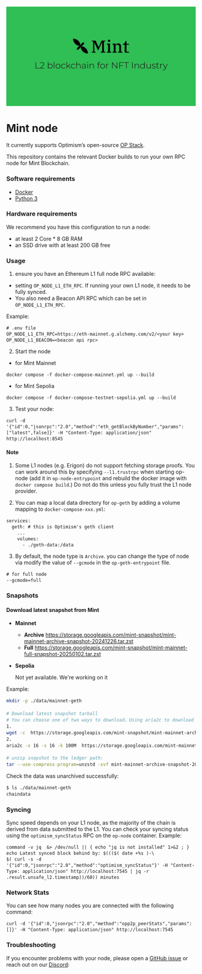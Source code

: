 ![Mint](logo.png)

# Mint node

It currently supports Optimism’s open-source [OP Stack](https://stack.optimism.io/).

This repository contains the relevant Docker builds to run your own RPC node for Mint Blockchain.

### Software requirements

- [Docker](https://docs.docker.com/desktop/)
- [Python 3](https://www.python.org/downloads/)

### Hardware requirements

We recommend you have this configuration to run a node:

- at least 2 Core * 8 GB RAM
- an SSD drive with at least 200 GB free

### Usage

1. ensure you have an Ethereum L1 full node RPC available:

* setting `OP_NODE_L1_ETH_RPC`. If running your own L1 node, it needs to be fully synced.
* You also need a Beacon API RPC which can be set in `OP_NODE_L1_ETH_RPC`.

Example:
```
# .env file
OP_NODE_L1_ETH_RPC=https://eth-mainnet.g.alchemy.com/v2/<your key>
OP_NODE_L1_BEACON=<beacon api rpc>
```

2. Start the node

* for Mint Mainnet
```
docker compose -f docker-compose-mainnet.yml up --build
```
* for Mint Sepolia
```
docker compose -f docker-compose-testnet-sepolia.yml up --build
```

3. Test your node:

```
curl -d '{"id":0,"jsonrpc":"2.0","method":"eth_getBlockByNumber","params":["latest",false]}' -H "Content-Type: application/json" http://localhost:8545
```

#### Note
1. Some L1 nodes (e.g. Erigon) do not support fetching storage proofs. You can work around this by specifying `--l1.trustrpc` when starting op-node (add it in `op-node-entrypoint` and rebuild the docker image with `docker compose build`.) Do not do this unless you fully trust the L1 node provider.

2. You can map a local data directory for `op-geth` by adding a volume mapping to `docker-compose-xxx.yml`:
```
services:
  geth: # this is Optimism's geth client
    ...
    volumes:
      - ./geth-data:/data
```

3. By default, the node type is `Archive`. you can change the type of node via modify the value of `--gcmode` in the `op-geth-entrypoint` file. 

```
# for full node
--gcmode=full
```

### Snapshots

#### Download latest snapshot from Mint

- **Mainnet**
  - **Archive** https://storage.googleapis.com/mint-snapshot/mint-mainnet-archive-snapshot-20241226.tar.zst
  - **Full**    https://storage.googleapis.com/mint-snapshot/mint-mainnet-full-snapshot-20250102.tar.zst

- **Sepolia**
  
  Not yet available. We're working on it

Example:

```sh
mkdir -p ./data/mainnet-geth

# Download latest snapshot tarball
# You can choose one of two ways to download，Using aria2c to download can improve download speed, but you need to install aria2
1.
wget -c  https://storage.googleapis.com/mint-snapshot/mint-mainnet-archive-snapshot-20241226.tar.zst 
2.
aria2c -x 16 -s 16 -k 100M  https://storage.googleapis.com/mint-mainnet-archive-snapshot-20241226.tar.zst 

# unzip snapshot to the ledger path:
tar --use-compress-program=unzstd -xvf mint-mainnet-archive-snapshot-20241226.tar.zst -C ./data/mainnet-geth

```

Check the data was unarchived successfully:

```sh
$ ls ./data/mainnet-geth
chaindata
```

### Syncing

Sync speed depends on your L1 node, as the majority of the chain is derived from data submitted to the L1. You can check your syncing status using the `optimism_syncStatus` RPC on the `op-node` container. Example:

```
command -v jq  &> /dev/null || { echo "jq is not installed" 1>&2 ; }
echo Latest synced block behind by: $((($( date +%s )-\
$( curl -s -d '{"id":0,"jsonrpc":"2.0","method":"optimism_syncStatus"}' -H "Content-Type: application/json" http://localhost:7545 | jq -r .result.unsafe_l2.timestamp))/60)) minutes
```

### Network Stats

You can see how many nodes you are connected with the following command:

```
curl -d '{"id":0,"jsonrpc":"2.0","method":"opp2p_peerStats","params":[]}' -H "Content-Type: application/json" http://localhost:7545
```

### Troubleshooting

If you encounter problems with your node, please open a [GitHub issue](https://github.com/Mint-Blockchain/mint-node/issues) or reach out on our [Discord](https://discord.com/invite/mint-blockchain):
